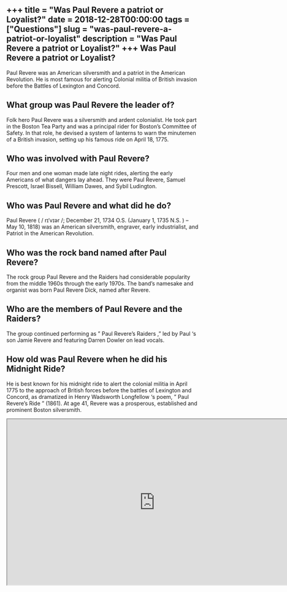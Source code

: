 +++
title = "Was Paul Revere a patriot or Loyalist?"
date = 2018-12-28T00:00:00
tags = ["Questions"]
slug = "was-paul-revere-a-patriot-or-loyalist"
description = "Was Paul Revere a patriot or Loyalist?"
+++
Was Paul Revere a patriot or Loyalist?
--------------------------------------

Paul Revere was an American silversmith and a patriot in the American Revolution. He is most famous for alerting Colonial militia of British invasion before the Battles of Lexington and Concord.

What group was Paul Revere the leader of?
-----------------------------------------

Folk hero Paul Revere was a silversmith and ardent colonialist. He took part in the Boston Tea Party and was a principal rider for Boston’s Committee of Safety. In that role, he devised a system of lanterns to warn the minutemen of a British invasion, setting up his famous ride on April 18, 1775.

Who was involved with Paul Revere?
----------------------------------

Four men and one woman made late night rides, alerting the early Americans of what dangers lay ahead. They were Paul Revere, Samuel Prescott, Israel Bissell, William Dawes, and Sybil Ludington.

Who was Paul Revere and what did he do?
---------------------------------------

Paul Revere ( / rɪˈvɪər /; December 21, 1734 O.S. (January 1, 1735 N.S. ) – May 10, 1818) was an American silversmith, engraver, early industrialist, and Patriot in the American Revolution.

Who was the rock band named after Paul Revere?
----------------------------------------------

The rock group Paul Revere and the Raiders had considerable popularity from the middle 1960s through the early 1970s. The band’s namesake and organist was born Paul Revere Dick, named after Revere.

Who are the members of Paul Revere and the Raiders?
---------------------------------------------------

The group continued performing as ” Paul Revere’s Raiders ,” led by Paul ‘s son Jamie Revere and featuring Darren Dowler on lead vocals.

How old was Paul Revere when he did his Midnight Ride?
------------------------------------------------------

He is best known for his midnight ride to alert the colonial militia in April 1775 to the approach of British forces before the battles of Lexington and Concord, as dramatized in Henry Wadsworth Longfellow ‘s poem, ” Paul Revere’s Ride ” (1861). At age 41, Revere was a prosperous, established and prominent Boston silversmith.

<iframe allow="accelerometer; autoplay; clipboard-write; encrypted-media; gyroscope; picture-in-picture" allowfullscreen="" class="__youtube_prefs__  epyt-is-override  no-lazyload" data-no-lazy="1" data-origheight="433" data-origwidth="770" data-skipgform_ajax_framebjll="" height="433" id="_ytid_85649" loading="lazy" src="https://www.youtube.com/embed/FU7uei4HtXw?enablejsapi=1&autoplay=0&cc_load_policy=0&cc_lang_pref=&iv_load_policy=1&loop=0&modestbranding=0&rel=1&fs=1&playsinline=0&autohide=2&theme=dark&color=red&controls=1&" title="YouTube player" width="770"></iframe>